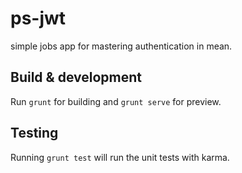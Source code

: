 # ps-jwt

simple jobs app for mastering authentication in mean.

## Build & development

Run `grunt` for building and `grunt serve` for preview.

## Testing

Running `grunt test` will run the unit tests with karma.
